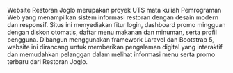 Website Restoran Joglo merupakan proyek UTS mata kuliah Pemrograman Web yang menampilkan sistem informasi restoran dengan desain modern dan responsif. Situs ini menyediakan fitur login, dashboard promo mingguan dengan diskon otomatis, daftar menu makanan dan minuman, serta profil pengguna. Dibangun menggunakan framework Laravel dan Bootstrap 5, website ini dirancang untuk memberikan pengalaman digital yang interaktif dan memudahkan pelanggan dalam melihat informasi menu serta promo terbaru dari Restoran Joglo.
